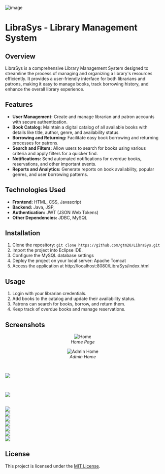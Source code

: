 

![image](https://github.com/gtm20/LibraSys/assets/115064011/51ad55cb-e9cf-4837-85be-189f2af587b3)


# LibraSys - Library Management System

## Overview

LibraSys is a comprehensive Library Management System designed to streamline the process of managing and organizing a library's resources efficiently. It provides a user-friendly interface for both librarians and patrons, making it easy to manage books, track borrowing history, and enhance the overall library experience.

## Features

- **User Management:** Create and manage librarian and patron accounts with secure authentication.
- **Book Catalog:** Maintain a digital catalog of all available books with details like title, author, genre, and availability status.
- **Borrowing and Returning:** Facilitate easy book borrowing and returning processes for patrons.
- **Search and Filters:** Allow users to search for books using various criteria and apply filters for a quicker find.
- **Notifications:** Send automated notifications for overdue books, reservations, and other important events.
- **Reports and Analytics:** Generate reports on book availability, popular genres, and user borrowing patterns.

## Technologies Used

- **Frontend:** HTML, CSS, Javascript
- **Backend:** Java, JSP, 
- **Authentication:** JWT (JSON Web Tokens)
- **Other Dependencies:** JDBC, MySQL

## Installation

1. Clone the repository: `git clone https://github.com/gtm20/LibraSys.git`
2. Import the project into Eclipse IDE.
3. Configure the MySQL database settings
4. Deploy the project on your local server: Apache Tomcat
5. Access the application at http://localhost:8080/LibraSys/index.html

## Usage

1. Login with your librarian credentials.
2. Add books to the catalog and update their availability status.
3. Patrons can search for books, borrow, and return them.
4. Keep track of overdue books and manage reservations.


## Screenshots

<p align="center">

<img src="https://github.com/gtm20/LibraSys/assets/115064011/6dd8e853-628d-4098-8f11-18655657c1df" alt="Home">

  
<br>
<em>Home Page</em>
</p>
<p align="center">
<img src="https://github.com/gtm20/LibraSys/assets/115064011/ed2c2823-8f4a-460f-af45-06b7ea4191c5" alt="Admin Home">
<br>
<em>Admin Home</em>
</p>
<br>
<p>
<img src="https://github.com/gtm20/LibraSys/assets/115064011/28f97b40-3fe3-420f-9aee-a1618dd56afd">

</p>
<br>

<p>
<img src="https://github.com/gtm20/LibraSys/assets/115064011/32fc8009-c315-45fb-920c-931c7811a595">
</p>
<br>
<img src="https://github.com/gtm20/LibraSys/assets/115064011/e3d64824-7013-452f-b152-ad5ba89ac363">
<br>
<img src="https://github.com/gtm20/LibraSys/assets/115064011/617dd5be-e78c-4e10-8370-11c5b6b8b123">
<br>

<img src="https://github.com/gtm20/LibraSys/assets/115064011/cdfe86ed-5edc-4606-b7d4-bbff453d3fb2">
<br>

<img src="https://github.com/gtm20/LibraSys/assets/115064011/082cb3ea-d6bb-4a8e-acd9-b47f3bd7b623">
<br>

<img src="https://github.com/gtm20/LibraSys/assets/115064011/b8142226-07cb-4915-ae59-f5098fa294fd">
<br>
<img src="https://github.com/gtm20/LibraSys/assets/115064011/d2d92e57-7a08-42a1-aa7d-2e3368167785">
<br>
<img src="https://github.com/gtm20/LibraSys/assets/115064011/0253c5ee-c12a-4471-8ce2-a5040fe49243">




## License

This project is licensed under the [MIT License](LICENSE).
